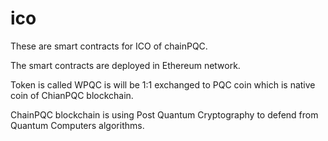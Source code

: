 # ico

These are smart contracts for ICO of chainPQC.

The smart contracts are deployed in Ethereum network.

Token is called WPQC is will be 1:1 exchanged to PQC coin which is native coin of ChianPQC blockchain.

ChainPQC blockchain is using Post Quantum Cryptography to defend from Quantum Computers algorithms.

